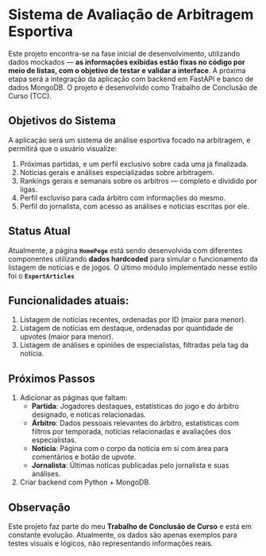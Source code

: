 # Sistema de Avaliação de Arbitragem Esportiva

Este projeto encontra-se na fase inicial de desenvolvimento, utilizando dados mockados — **as informações exibidas estão fixas no código por meio de listas, com o objetivo de testar e validar a interface**. A próxima etapa será a integração da aplicação com backend em FastAPI e banco de dados MongoDB.
O projeto é desenvolvido como Trabalho de Conclusão de Curso (TCC).

## Objetivos do Sistema
A aplicação será um sistema de análise esportiva focado na arbitragem, e permitirá que o usuário visualize:
1. Próximas partidas, e um perfil exclusivo sobre cada uma já finalizada.
2. Notícias gerais e análises especializadas sobre arbitragem.
3. Rankings gerais e semanais sobre os arbitros — completo e dividido por ligas.
4. Perfil excluviso para cada árbitro com informações do mesmo.
5. Perfil do jornalista, com acesso as análises e notícias escritas por ele.

## Status Atual
Atualmente, a página **`HomePege`** está sendo desenvolvida com diferentes componentes utilizando **dados hardcoded** para simular o funcionamento da listagem de notícias e de jogos. O último módulo implementado nesse estilo foi o **`ExpertArticles`**

## Funcionalidades atuais:
1. Listagem de notícias recentes, ordenadas por ID (maior para menor).
2. Listagem de notícias em destaque, ordenadas por quantidade de upvotes (maior para menor).
3. Listagem de análises e opiniões de especialistas, filtradas pela tag da notícia.

## Próximos Passos
1. Adicionar as páginas que faltam:
    - **Partida**: Jogadores destaques, estatísticas do jogo e do árbitro designado, e notícas relacionadas.
    - **Árbitro**: Dados pessoais relevantes do árbitro, estatísticas com filtros por temporada, notícias relacionadas e avaliações dos especialistas.
    - **Notícia**: Página com o corpo da notícia em sí com área para comentários e botão de upvote.
    - **Jornalista**: Últimas notícas publicadas pelo jornalista e suas análises.
2. Criar backend com Python + MongoDB.    

## Observação
Este projeto faz parte do meu **Trabalho de Conclusão de Curso** e está em constante evolução. Atualmente, os dados são apenas exemplos para testes visuais e lógicos, não representando informações reais.